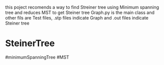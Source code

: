 this poject recomends a way to find Streiner tree using Minimum spanning tree and reduces MST to get Steiner tree
Graph.py is the main class and other fils are Test files, .stp files indicate Graph and .out files indicate Steiner tree

# SteinerTree
#minimumSpanningTree
#MST
